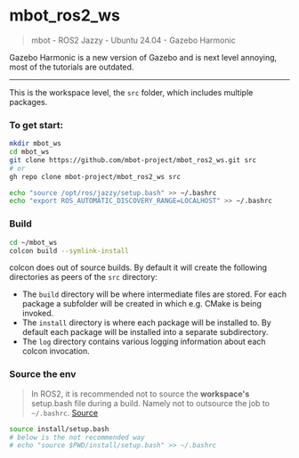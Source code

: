 # mbot_ros2_ws
> mbot - ROS2 Jazzy - Ubuntu 24.04 - Gazebo Harmonic

Gazebo Harmonic is a new version of Gazebo and is next level annoying, most of the tutorials are outdated.

---

This is the workspace level, the `src` folder, which includes multiple packages.

### To get start:
```bash
mkdir mbot_ws
cd mbot_ws
git clone https://github.com/mbot-project/mbot_ros2_ws.git src
# or
gh repo clone mbot-project/mbot_ros2_ws src
```

```bash
echo "source /opt/ros/jazzy/setup.bash" >> ~/.bashrc
echo "export ROS_AUTOMATIC_DISCOVERY_RANGE=LOCALHOST" >> ~/.bashrc
```

### Build 
```bash
cd ~/mbot_ws
colcon build --symlink-install
```
colcon does out of source builds. By default it will create the following directories as peers of the `src` directory:
- The `build` directory will be where intermediate files are stored. For each package a subfolder will be created in which e.g. CMake is being invoked.
- The `install` directory is where each package will be installed to. By default each package will be installed into a separate subdirectory.
- The `log` directory contains various logging information about each colcon invocation.

### Source the env
> In ROS2, it is recommended not to source the **workspace's** setup.bash file during a build. Namely not to outsource the job to `~/.bashrc`. [Source](https://robotics.stackexchange.com/questions/113595/ros2-recommended-handling-of-workspace-setup-bash)
```bash
source install/setup.bash
# below is the not recommended way
# echo "source $PWD/install/setup.bash" >> ~/.bashrc
```